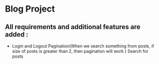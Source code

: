 <h1>Blog Project</h1>
<h2>All requirements and additional features are added :</h2>
<ul>
<li>
  Login and Logout 
  Pagination(When we search something from posts, if size of posts is greater than 2, then pagination will work )
  Search for posts
</li>
</ul>
